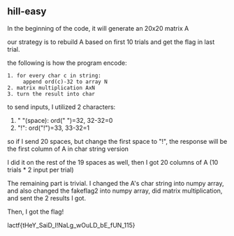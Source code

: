 ## hill-easy

In the beginning of the code, it will generate an 20x20 matrix A

our strategy is to rebuild A based on first 10 trials and get the flag in last trial.

the following is how the program encode:
```
1. for every char c in string:
     append ord(c)-32 to array N
2. matrix multiplication AxN
3. turn the result into char
```
to send inputs, I utilized 2 characters:
1. " "(space): ord(" ")=32, 32-32=0
2. "!": ord("!")=33, 33-32=1

so if I send 20 spaces, but change the first space to "!", the response will be the first column of A in char string version

I did it on the rest of the 19 spaces as well, then I got 20 columns of A (10 trials * 2 input per trial)

The remaining part is trivial. I changed the A's char string into numpy array, and also changed the fakeflag2 into numpy array, did matrix multiplication, and sent the 2 results I got.

Then, I got the flag!

lactf{tHeY_SaiD_l!NaLg_wOuLD_bE_fUN_115}

